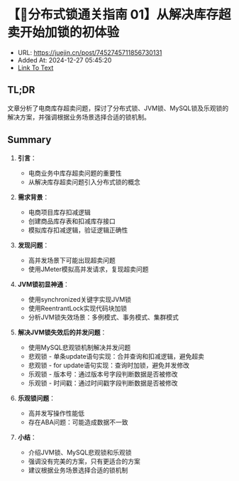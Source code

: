 # 【📕分布式锁通关指南 01】从解决库存超卖开始加锁的初体验
- URL: https://juejin.cn/post/7452745711856730131
- Added At: 2024-12-27 05:45:20
- [Link To Text](2024-12-27-【📕分布式锁通关指南-01】从解决库存超卖开始加锁的初体验_raw.md)

## TL;DR
文章分析了电商库存超卖问题，探讨了分布式锁、JVM锁、MySQL锁及乐观锁的解决方案，并强调根据业务场景选择合适的锁机制。

## Summary
1. **引言**：
   - 电商业务中库存超卖问题的重要性
   - 从解决库存超卖问题引入分布式锁的概念

2. **需求背景**：
   - 电商项目库存扣减逻辑
   - 创建商品库存表和扣减库存接口
   - 模拟库存扣减逻辑，验证逻辑正确性

3. **发现问题**：
   - 高并发场景下可能出现超卖问题
   - 使用JMeter模拟高并发请求，复现超卖问题

4. **JVM锁初显神通**：
   - 使用synchronized关键字实现JVM锁
   - 使用ReentrantLock实现代码块加锁
   - 分析JVM锁失效场景：多例模式、事务模式、集群模式

5. **解决JVM锁失效后的并发问题**：
   - 使用MySQL悲观锁机制解决并发问题
   - 悲观锁 - 单条update语句实现：合并查询和扣减逻辑，避免超卖
   - 悲观锁 - for update语句实现：查询时加锁，避免并发修改
   - 乐观锁 - 版本号：通过版本号字段判断数据是否被修改
   - 乐观锁 - 时间戳：通过时间戳字段判断数据是否被修改

6. **乐观锁问题**：
   - 高并发写操作性能低
   - 存在ABA问题：可能造成数据不一致

7. **小结**：
   - 介绍JVM锁、MySQL悲观锁和乐观锁
   - 强调没有完美的方案，只有更适合的方案
   - 建议根据业务场景选择合适的锁机制

